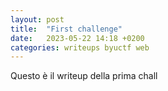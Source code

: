```yaml
---
layout: post
title:  "First challenge"
date:   2023-05-22 14:18 +0200
categories: writeups byuctf web
---
```

Questo è il writeup della prima chall